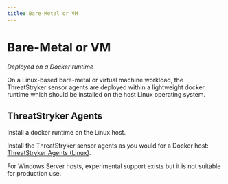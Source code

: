 ```yaml
---
title: Bare-Metal or VM
---
```


# Bare-Metal or VM

*Deployed on a Docker runtime*


On a Linux-based bare-metal or virtual machine workload, the ThreatStryker sensor agents are deployed within a lightweight docker runtime which should be installed on the host Linux operating system.

## ThreatStryker Agents

Install a docker runtime on the Linux host.

Install the ThreatStryker sensor agents as you would for a Docker host: [ThreatStryker Agents (Linux)](docker#threatstryker-agents-linux).

For Windows Server hosts, experimental support exists but it is not suitable for production use.